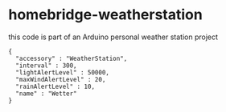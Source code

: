 # homebridge-weatherstation

this code is part of an Arduino personal weather station project

    {
      "accessory" : "WeatherStation",
      "interval" : 300,
      "lightAlertLevel" : 50000,
      "maxWindAlertLevel" : 20,
      "rainAlertLevel" : 10,
      "name" : "Wetter"
    }
